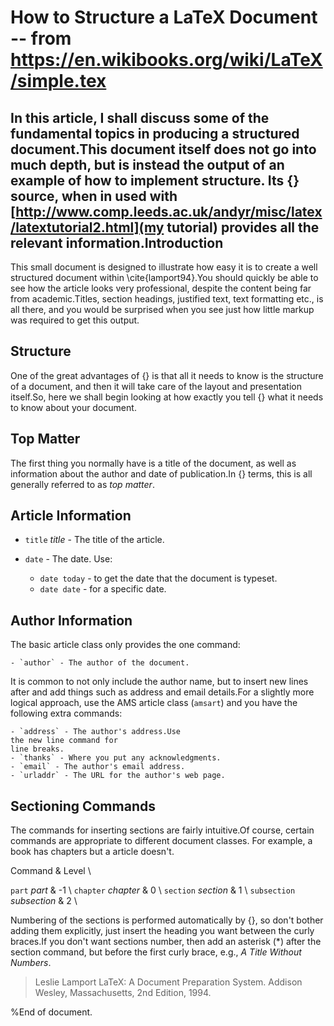 








How to Structure a LaTeX Document -- from https://en.wikibooks.org/wiki/LaTeX/simple.tex
==========
 



In this article, I shall discuss some of the fundamental topics in
producing a structured document.This document itself does not go into
much depth, but is instead the output of an example of how to implement
structure. Its {} source, when in used with [http://www.comp.leeds.ac.uk/andyr/misc/latex/latextutorial2.html](my tutorial)
provides all the relevant information.Introduction
----------
This small document is designed to illustrate how easy it is to create a
well structured document within \cite{lamport94}.You should quickly be able to
see how the article looks very professional, despite the content being
far from academic.Titles, section headings, justified text, text
formatting etc., is all there, and you would be surprised when you see
just how little markup was required to get this output.

Structure
----------
One of the great advantages of {} is that all it needs to know is
the structure of a document, and then it will take care of the layout
and presentation itself.So, here we shall begin looking at how exactly
you tell {} what it needs to know about your document.

Top Matter
----------
The first thing you normally have is a title of the document, as well as
information about the author and date of publication.In {} terms,
this is all generally referred to as _top matter_.

Article Information
----------




  - `title` _title_ - The title of the article.
  - `date` - The date. Use:

    - `date today` - to get the
date that the document is typeset.
    - `date date` - for a
specific date.

Author Information
----------
The basic article class only provides the one command:

    - `author` - The author of the document.

It is common to not only include the author name, but to insert new
lines after and add things such
as address and email details.For a slightly more logical approach, use
the AMS article class (`amsart`) and you have the following extra
commands:

    - `address` - The author's address.Use
	the new line command for
	line breaks.
    - `thanks` - Where you put any acknowledgments.
    - `email` - The author's email address.
    - `urladdr` - The URL for the author's web page.
Sectioning Commands
----------
The commands for inserting sections are fairly intuitive.Of course,
certain commands are appropriate to different document classes.
For example, a book has chapters but a article doesn't.




	 
	
	
	
	
	


Command & Level \\ 

`part` _part_ & -1 \\
`chapter` _chapter_ & 0 \\
`section` _section_ & 1 \\
`subsection` _subsection_ & 2 \\
	
Numbering of the sections is performed automatically by {}, so don't
bother adding them explicitly, just insert the heading you want between
the curly braces.If you don't want sections number, then add an asterisk (*) after the
section command, but before the first curly brace, e.g., _A Title Without Numbers_.






> Leslie Lamport LaTeX: A Document Preparation System. Addison Wesley, Massachusetts,
> 2nd Edition, 1994.  

%End of document.